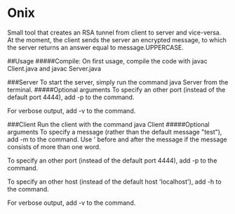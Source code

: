Onix
====

Small tool that creates an RSA tunnel from client to server and vice-versa. At the moment, the client sends the server an encrypted message, to which the server returns an answer equal to message.UPPERCASE.

##Usage
#####Compile:
On first usage, compile the code with 
    javac Client.java
and 
    javac Server.java
    
###Server
To start the server, simply run the command
    java Server
from the terminal. 
#####Optional arguments
To specify an other port (instead of the default port 4444), add 
    -p <port-number>
to the command.

For verbose output, add
    -v
to the command.

###Client
Run the client with the command
    java Client
#####Optional arguments
To specify a message (rather than the default message "test"), add
    -m <message> 
to the command. Use ' before and after the message if the message consists of more than one word.

To specify an other port (instead of the default port 4444), add 
    -p <port-number>
to the command.

To specify an other host (instead of the default host 'localhost'), add 
    -h <host>
to the command.

For verbose output, add
    -v
to the command.
